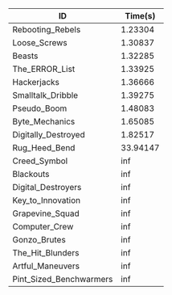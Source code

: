 |ID|Time(s)|
|-|-|
|Rebooting_Rebels|1.23304|
|Loose_Screws|1.30837|
|Beasts|1.32285|
|The_ERROR_List|1.33925|
|Hackerjacks|1.36666|
|Smalltalk_Dribble|1.39275|
|Pseudo_Boom|1.48083|
|Byte_Mechanics|1.65085|
|Digitally_Destroyed|1.82517|
|Rug_Heed_Bend|33.94147|
|Creed_Symbol|inf|
|Blackouts|inf|
|Digital_Destroyers|inf|
|Key_to_Innovation|inf|
|Grapevine_Squad|inf|
|Computer_Crew|inf|
|Gonzo_Brutes|inf|
|The_Hit_Blunders|inf|
|Artful_Maneuvers|inf|
|Pint_Sized_Benchwarmers|inf|
